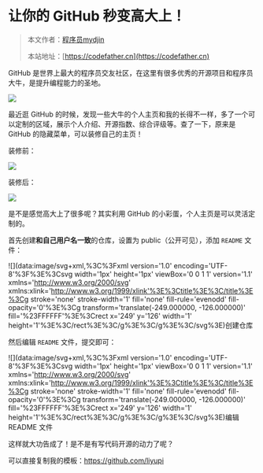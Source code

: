 # 让你的 GitHub 秒变高大上！

> 本文作者：[程序员mydjin](https://yuyuanweb.feishu.cn/wiki/Abldw5WkjidySxkKxU2cQdAtnah)
>
> 本站地址：[https://codefather.cn](https://codefather.cn)

GitHub 是世界上最大的程序员交友社区，在这里有很多优秀的开源项目和程序员大牛，是提升编程能力的圣地。

![](https://pic.yupi.icu/5563/202311081003645.jpeg)

最近逛 GitHub 的时候，发现一些大牛的个人主页和我的长得不一样，多了一个可以定制的区域，展示个人介绍、开源指数、综合评级等。查了一下，原来是 GitHub 的隐藏菜单，可以装修自己的主页！

装修前：

![](https://pic.yupi.icu/5563/202311081003433.png)

装修后：

![](https://pic.yupi.icu/5563/202311081003136.png)

是不是感觉高大上了很多呢？其实利用 GitHub 的小彩蛋，个人主页是可以灵活定制的。

首先创建**和自己用户名一致**的仓库，设置为 public（公开可见），添加 `README` 文件：

![](data:image/svg+xml,%3C%3Fxml version='1.0' encoding='UTF-8'%3F%3E%3Csvg width='1px' height='1px' viewBox='0 0 1 1' version='1.1' xmlns='http://www.w3.org/2000/svg' xmlns:xlink='http://www.w3.org/1999/xlink'%3E%3Ctitle%3E%3C/title%3E%3Cg stroke='none' stroke-width='1' fill='none' fill-rule='evenodd' fill-opacity='0'%3E%3Cg transform='translate(-249.000000, -126.000000)' fill='%23FFFFFF'%3E%3Crect x='249' y='126' width='1' height='1'%3E%3C/rect%3E%3C/g%3E%3C/g%3E%3C/svg%3E)创建仓库

然后编辑 `README` 文件，提交即可：

![](data:image/svg+xml,%3C%3Fxml version='1.0' encoding='UTF-8'%3F%3E%3Csvg width='1px' height='1px' viewBox='0 0 1 1' version='1.1' xmlns='http://www.w3.org/2000/svg' xmlns:xlink='http://www.w3.org/1999/xlink'%3E%3Ctitle%3E%3C/title%3E%3Cg stroke='none' stroke-width='1' fill='none' fill-rule='evenodd' fill-opacity='0'%3E%3Cg transform='translate(-249.000000, -126.000000)' fill='%23FFFFFF'%3E%3Crect x='249' y='126' width='1' height='1'%3E%3C/rect%3E%3C/g%3E%3C/g%3E%3C/svg%3E)编辑 README 文件

这样就大功告成了！是不是有写代码开源的动力了呢？

可以直接复制我的模板：https://github.com/liyupi
